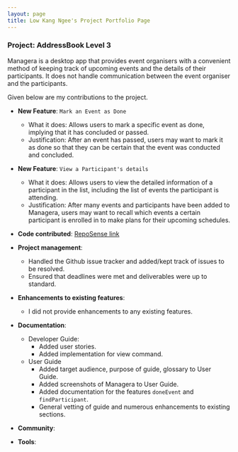 ```yaml
---
layout: page
title: Low Kang Ngee's Project Portfolio Page
---
```


### Project: AddressBook Level 3

Managera is a desktop app that provides event organisers with a convenient method of keeping track of upcoming events 
and the details of their participants. It does not handle communication between the event organiser and the participants.

Given below are my contributions to the project.

* **New Feature**: `Mark an Event as Done`
    * What it does: Allows users to mark a specific event as done, implying that it has concluded or passed.
    * Justification: After an event has passed, users may want to mark it as done so that they can be certain that 
      the event was conducted and concluded.

* **New Feature**: `View a Participant's details`
    * What it does: Allows users to view the detailed information of a participant in the list, including the list of 
      events the participant is attending.
    * Justification: After many events and participants have been added to Managera, users may want to recall which 
    events a certain participant is enrolled in to make plans for their upcoming schedules.

* **Code contributed**: [RepoSense link](https://nus-cs2103-ay2122s1.github.io/tp-dashboard/?search=AY2122S1-CS2103T-T10-2&sort=groupTitle&sortWithin=title&timeframe=commit&mergegroup=&groupSelect=groupByRepos&breakdown=true&checkedFileTypes=docs~functional-code~test-code~other&since=2021-09-17&tabOpen=true&tabType=authorship&tabAuthor=lowkangn&tabRepo=AY2122S1-CS2103T-T10-2%2Ftp%5Bmaster%5D&authorshipIsMergeGroup=false&authorshipFileTypes=docs~functional-code~test-code~other&authorshipIsBinaryFileTypeChecked=false)

* **Project management**:
    * Handled the Github issue tracker and added/kept track of issues to be resolved.
    * Ensured that deadlines were met and deliverables were up to standard.

* **Enhancements to existing features**:
    * I did not provide enhancements to any existing features.

* **Documentation**:
    * Developer Guide:
        * Added user stories.
        * Added implementation for view command.
    * User Guide
        * Added target audience, purpose of guide, glossary to User Guide.
        * Added screenshots of Managera to User Guide.
        * Added documentation for the features `doneEvent` and `findParticipant`.
        * General vetting of guide and numerous enhancements to existing sections.

* **Community**:

* **Tools**:
